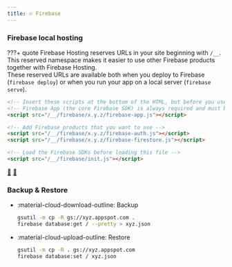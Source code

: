 ```yaml
---
title: 🔥 Firebase
---
```


### Firebase local hosting

???+ quote
	Firebase Hosting reserves URLs in your site beginning with `/__`. This reserved namespace makes it easier to use other Firebase products together with Firebase Hosting.  
	These reserved URLs are available both when you deploy to Firebase (`firebase deploy`) or when you run your app on a local server (`firebase serve`).

```html
<!-- Insert these scripts at the bottom of the HTML, but before you use any Firebase services -->
<!-- Firebase App (the core Firebase SDK) is always required and must be listed first -->
<script src="/__/firebase/x.y.z/firebase-app.js"></script>

<!-- Add Firebase products that you want to use -->
<script src="/__/firebase/x.y.z/firebase-auth.js"></script>
<script src="/__/firebase/x.y.z/firebase-firestore.js"></script>

<!-- Load the Firebase SDKs before loading this file -->
<script src="/__/firebase/init.js"></script>
```

[🔗](https://firebase.google.com/docs/hosting/reserved-urls) [🔗](https://firebase.blog/posts/2017/04/easier-configuration-for-firebase-on-web)

### Backup & Restore

- :material-cloud-download-outline: Backup
    ```bash
    gsutil -m cp -R gs://xyz.appspot.com .
    firebase database:get / --pretty > xyz.json
    ```
- :material-cloud-upload-outline: Restore
    ```bash
    gsutil -m cp -R . gs://xyz.appspot.com
    firebase database:set / xyz.json
    ```
